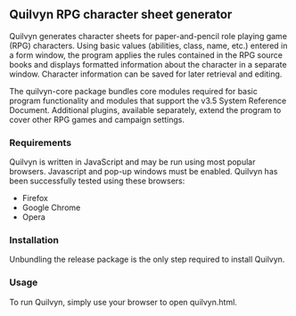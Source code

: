 ## Quilvyn RPG character sheet generator

Quilvyn generates character sheets for paper-and-pencil role playing game
(RPG) characters.  Using basic values (abilities, class, name, etc.) entered
in a form window, the program applies the rules contained in the RPG source
books and displays formatted information about the character in a separate
window.  Character information can be saved for later retrieval and editing.

The quilvyn-core package bundles core modules required for basic program
functionality and modules that support the v3.5 System Reference Document.
Additional plugins, available separately, extend the program to cover other
RPG games and campaign settings.

### Requirements

Quilvyn is written in JavaScript and may be run using most popular browsers.
Javascript and pop-up windows must be enabled.  Quilvyn has been successfully
tested using these browsers:

* Firefox 
* Google Chrome 
* Opera 

### Installation

Unbundling the release package is the only step required to install Quilvyn.

### Usage

To run Quilvyn, simply use your browser to open quilvyn.html.
